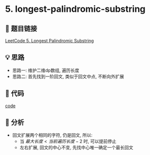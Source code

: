 # 5. longest-palindromic-substring

## 🔗 题目链接

[LeetCode 5. Longest Palindromic Substring](https://leetcode.com/problems/longest-palindromic-substring/)

## 💡 思路

* 思路一: 维护二维dp数组, 遍历长度
* 思路二: 首先找到一阶回文, 类似于回文中点, 不断向外扩展

## 🧩 代码

[code](../problems/5.longest-palindromic-substring.py)

## 📝 分析

* 回文扩展两个相同的字符, 仍是回文, 所以:
    - 当 $最大长度<当前遍历长度-2$ 时, 可以提前停止
    - 左右扩展, 回文的中心不变, 先找中心唯一确定一个最长回文
